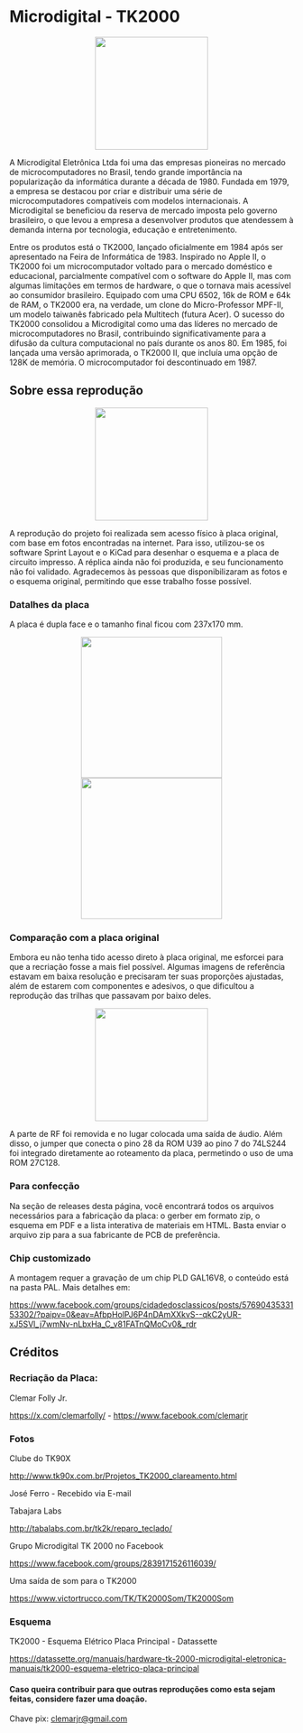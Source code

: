 # Microdigital - TK2000

<p align="center">
    <img  height="200" src="https://github.com/user-attachments/assets/b7c42dfb-7c5d-46b4-8caf-4119a7e99b1b">
</p>

A Microdigital Eletrônica Ltda foi uma das empresas pioneiras no mercado de microcomputadores no Brasil, tendo grande importância na popularização da informática durante a década de 1980. Fundada em 1979, a empresa se destacou por criar e distribuir uma série de microcomputadores compatíveis com modelos internacionais. A Microdigital se beneficiou da reserva de mercado imposta pelo governo brasileiro, o que levou a empresa a desenvolver produtos que atendessem à demanda interna por tecnologia, educação e entretenimento.

Entre os produtos está o TK2000, lançado oficialmente em 1984 após ser apresentado na Feira de Informática de 1983. Inspirado no Apple II, o TK2000 foi um microcomputador voltado para o mercado doméstico e educacional, parcialmente compatível com o software do Apple II, mas com algumas limitações em termos de hardware, o que o tornava mais acessível ao consumidor brasileiro. Equipado com uma CPU 6502, 16k de ROM e 64k de RAM, o TK2000 era, na verdade, um clone do Micro-Professor MPF-II, um modelo taiwanês fabricado pela Multitech (futura Acer). O sucesso do TK2000 consolidou a Microdigital como uma das líderes no mercado de microcomputadores no Brasil, contribuindo significativamente para a difusão da cultura computacional no país durante os anos 80. Em 1985, foi lançada uma versão aprimorada, o TK2000 II, que incluía uma opção de 128K de memória. O microcomputador foi descontinuado em 1987.

## Sobre essa reprodução

<p align="center">
    <img height="200" src="https://github.com/user-attachments/assets/0bce09c0-2e63-4d3a-b3ec-127e16f080e1">
</p>

A reprodução do projeto foi realizada sem acesso físico à placa original, com base em fotos encontradas na internet. Para isso, utilizou-se os software Sprint Layout e o KiCad para desenhar o esquema e a placa de circuito impresso. A réplica ainda não foi produzida, e seu funcionamento não foi validado. Agradecemos às pessoas que disponibilizaram as fotos e o esquema original, permitindo que esse trabalho fosse possível.

 ### Datalhes da placa
A placa é dupla face e o tamanho final ficou com 237x170 mm.

<p align="center">
  <img height="250" src="https://github.com/user-attachments/assets/b929285a-dc39-40ad-9baa-c7ed39590151" hspace="20">
  <img height="250" src="https://github.com/user-attachments/assets/beae97be-41e8-4d71-9df0-1ffe6181d6e7" hspace="20">
</p>

### Comparação com a placa original
Embora eu não tenha tido acesso direto à placa original, me esforcei para que a recriação fosse a mais fiel possível. Algumas imagens de referência estavam em baixa resolução e precisaram ter suas proporções ajustadas, além de estarem com componentes e adesivos, o que dificultou a reprodução das trilhas que passavam por baixo deles.

<p align="center">
    <img height="200" src="https://github.com/user-attachments/assets/daf8d63f-add9-4cba-a503-e511ff91c387">
</p>

A parte de RF foi removida e no lugar colocada uma saída de áudio. Além disso, o jumper que conecta o pino 28 da ROM U39 ao pino 7 do 74LS244 foi integrado diretamente ao roteamento da placa, permetindo o uso de uma ROM 27C128.

### Para confecção

Na seção de releases desta página, você encontrará todos os arquivos necessários para a fabricação da placa: o gerber em formato zip, o esquema em PDF e a lista interativa de materiais em HTML. Basta enviar o arquivo zip para a sua fabricante de PCB de preferência.

### Chip customizado

A montagem requer a gravação de um chip PLD GAL16V8, o conteúdo está na pasta PAL. Mais detalhes em: 

https://www.facebook.com/groups/cidadedosclassicos/posts/5769043533153302/?paipv=0&eav=AfbpHolPJ6P4nDAmXXkvS--qkC2yUR-xJ5SVl_j7wmNv-nLbxHa_C_v81FATnQMoCv0&_rdr

## Créditos

### Recriação da Placa: 

Clemar Folly Jr.

https://x.com/clemarfolly/ - https://www.facebook.com/clemarjr

### Fotos

Clube do TK90X

http://www.tk90x.com.br/Projetos_TK2000_clareamento.html

José Ferro - Recebido via E-mail

Tabajara Labs

http://tabalabs.com.br/tk2k/reparo_teclado/

Grupo Microdigital TK 2000 no Facebook

https://www.facebook.com/groups/2839171526116039/

Uma saída de som para o TK2000

https://www.victortrucco.com/TK/TK2000Som/TK2000Som

### Esquema

TK2000 - Esquema Elétrico Placa Principal - Datassette

https://datassette.org/manuais/hardware-tk-2000-microdigital-eletronica-manuais/tk2000-esquema-eletrico-placa-principal

#### Caso queira contribuir para que outras reproduções como esta sejam feitas, considere fazer uma doação.

Chave pix: clemarjr@gmail.com
